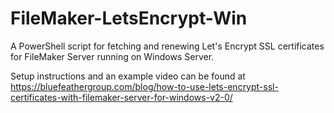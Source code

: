 # FileMaker-LetsEncrypt-Win
A PowerShell script for fetching and renewing Let's Encrypt SSL certificates for FileMaker Server running on Windows Server.

Setup instructions and an example video can be found at https://bluefeathergroup.com/blog/how-to-use-lets-encrypt-ssl-certificates-with-filemaker-server-for-windows-v2-0/
